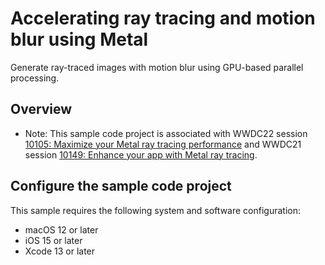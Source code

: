 # Accelerating ray tracing and motion blur using Metal

Generate ray-traced images with motion blur using GPU-based parallel processing.

## Overview

- Note: This sample code project is associated with WWDC22 session [10105: Maximize your Metal ray tracing performance](https://developer.apple.com/wwdc22/10105/) and WWDC21 session [10149: Enhance your app with Metal ray tracing](https://developer.apple.com/wwdc21/10149/). 

## Configure the sample code project

This sample requires the following system and software configuration:

* macOS 12 or later
* iOS 15 or later
* Xcode 13 or later
